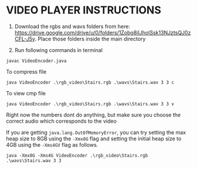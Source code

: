

# VIDEO PLAYER INSTRUCTIONS
1. Download the rgbs and wavs folders from here: https://drive.google.com/drive/u/0/folders/1Zobg8iIJhoISsk13NJztsQJ0zCFL-J5y.
Place those folders inside the main directory

2. Run following commands in terminal

```
javac VideoEncoder.java
```

To compress file
```
java VideoEncoder .\rgb_video\Stairs.rgb .\wavs\Stairs.wav 3 3 c
```
To view cmp file
```
java VideoEncoder .\rgb_video\Stairs.rgb .\wavs\Stairs.wav 3 3 v
```
Right now the numbers dont do anything, but make sure you choose the correct audio which corresponds to the video

If you are getting `java.lang.OutOfMemoryError`, you can try setting the max heap size to 8GB using the `-Xmx8G` flag and setting the initial heap size to 4GB using the `-Xms4GV` flag as follows.
```
java -Xmx8G -Xms4G VideoEncoder .\rgb_video\Stairs.rgb .\wavs\Stairs.wav 3 3
```

